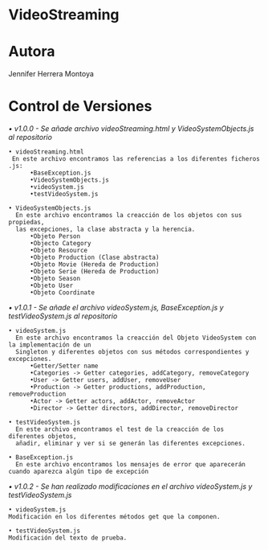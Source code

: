 # VideoStreaming

# Autora
Jennifer Herrera Montoya

# Control de Versiones
_• v1.0.0 - Se añade archivo videoStreaming.html y VideoSystemObjects.js al repositorio_
```
• videoStreaming.html
 En este archivo encontramos las referencias a los diferentes ficheros .js:
      •BaseException.js
      •VideoSystemObjects.js
      •videoSystem.js
      •testVideoSystem.js
```
  
```
• VideoSystemObjects.js
  En este archivo encontramos la creacción de los objetos con sus propiedas, 
  las excepciones, la clase abstracta y la herencia.
      •Objeto Person
      •Objecto Category
      •Objeto Resource
      •Objeto Production (Clase abstracta)
      •Objeto Movie (Hereda de Production)
      •Objeto Serie (Hereda de Production)
      •Objeto Season
      •Objeto User
      •Objeto Coordinate
```
_• v1.0.1 - Se añade el archivo videoSystem.js, BaseException.js y testVideoSystem.js al repositorio_
```
• videoSystem.js
  En este archivo encontramos la creacción del Objeto VideoSystem con la implementación de un 
  Singleton y diferentes objetos con sus métodos correspondientes y excepciones.
      •Getter/Setter name
      •Categories -> Getter categories, addCategory, removeCategory
      •User -> Getter users, addUser, removeUser
      •Production -> Getter productions, addProduction, removeProduction
      •Actor -> Getter actors, addActor, removeActor
      •Director -> Getter directors, addDirector, removeDirector
```
```
• testVideoSystem.js
  En este archivo encontramos el test de la creacción de los diferentes objetos, 
  añadir, eliminar y ver si se generán las diferentes excepciones.
```
```
• BaseException.js
  En este archivo encontramos los mensajes de error que aparecerán cuando aparezca algún tipo de excepción
```
_• v1.0.2 - Se han realizado modificaciones en el archivo videoSystem.js y testVideoSystem.js_
```
• videoSystem.js
Modificación en los diferentes métodos get que la componen.
```
```
• testVideoSystem.js
Modificación del texto de prueba.
```
